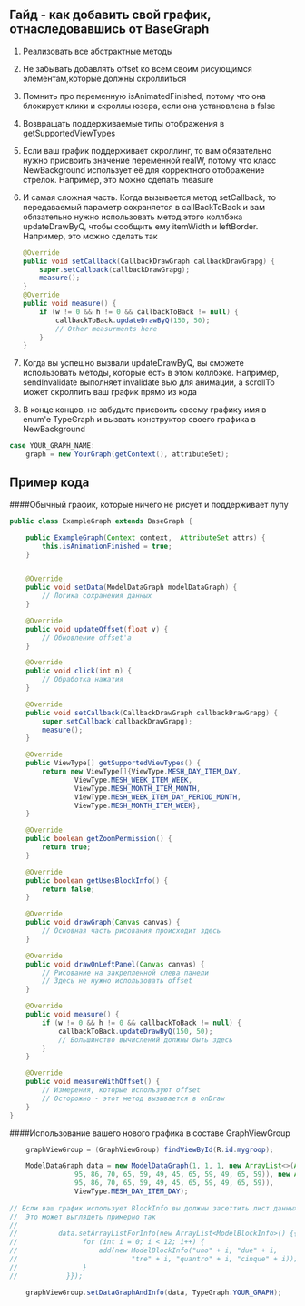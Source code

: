 ## Гайд - как добавить свой график, отнаследовавшись от BaseGraph

1. Реализовать все абстрактные методы
2. Не забывать добавлять offset ко всем своим рисующимся элементам,которые должны скроллиться
3. Помнить про переменную isAnimatedFinished, потому что она блокирует клики и скроллы юзера, если она установлена в false
4. Возвращать поддерживаемые типы отображения в getSupportedViewTypes
5. Если ваш график поддерживает скроллинг, то вам обязательно нужно присвоить значение переменной realW, потому что класс NewBackground использует её для корректного отображение стрелок. Например, это можно сделать measure 
6. И самая сложная часть. Когда вызывается метод setCallback, то передаваемый параметр сохраняется в callBackToBack и вам обязательно нужно использовать метод этого коллбэка updateDrawByQ, чтобы сообщить ему itemWidth и leftBorder. Например, это можно сделать так 

	```java
	@Override
	public void setCallback(CallbackDrawGraph callbackDrawGrapg) {
	    super.setCallback(callbackDrawGrapg);
	    measure();
	}
	@Override
	public void measure() {
		if (w != 0 && h != 0 && callbackToBack != null) {
	        callbackToBack.updateDrawByQ(150, 50);
	        // Other measurments here
	    }
	}
	```
	
7. Когда вы успешно вызвали updateDrawByQ, вы сможете использовать методы, которые есть в этом коллбэке. Например, sendInvalidate выполняет invalidate вью для анимации, а scrollTo может скроллить ваш график прямо из кода 
8. В конце концов, не забудьте присвоить своему графику имя в enum'e TypeGraph и вызвать конструктор своего графика в NewBackground 
```java
case YOUR_GRAPH_NAME:
    graph = new YourGraph(getContext(), attributeSet);
```

## Пример кода

####Обычный график, которые ничего не рисует и поддерживает лупу
```java
public class ExampleGraph extends BaseGraph {

    public ExampleGraph(Context context,  AttributeSet attrs) {
        this.isAnimationFinished = true;
    }


    @Override
    public void setData(ModelDataGraph modelDataGraph) {
		// Логика сохранения данных
    }

    @Override
    public void updateOffset(float v) {
		// Обновление offset'a
    }

    @Override
    public void click(int n) {
		// Обработка нажатия 
    }

    @Override
    public void setCallback(CallbackDrawGraph callbackDrawGrapg) {
        super.setCallback(callbackDrawGrapg);
        measure();
    }

    @Override
    public ViewType[] getSupportedViewTypes() {
        return new ViewType[]{ViewType.MESH_DAY_ITEM_DAY,
                ViewType.MESH_WEEK_ITEM_WEEK,
                ViewType.MESH_MONTH_ITEM_MONTH,
                ViewType.MESH_WEEK_ITEM_DAY_PERIOD_MONTH,
                ViewType.MESH_MONTH_ITEM_WEEK};
    }

    @Override
    public boolean getZoomPermission() {
        return true;
    }

    @Override
    public boolean getUsesBlockInfo() {
        return false;
    }

    @Override
    public void drawGraph(Canvas canvas) {
		// Основная часть рисования происходит здесь
    }

    @Override
    public void drawOnLeftPanel(Canvas canvas) {
		// Рисование на закрепленной слева панели
		// Здесь не нужно использовать offset
    }

    @Override
    public void measure() {
        if (w != 0 && h != 0 && callbackToBack != null) {
            callbackToBack.updateDrawByQ(150, 50);
            // Большинство вычислений должны быть здесь
        }
    }

    @Override
    public void measureWithOffset() {
		// Измерения, которые используют offset
		// Осторожно - этот метод вызывается в onDraw
    }
}
```

####Использование вашего нового графика в составе GraphViewGroup
```java
    graphViewGroup = (GraphViewGroup) findViewById(R.id.mygroop);

	ModelDataGraph data = new ModelDataGraph(1, 1, 1, new ArrayList<>(Arrays.asList(
                95, 86, 70, 65, 59, 49, 45, 65, 59, 49, 65, 59)), new ArrayList<>(Arrays.asList(
                95, 86, 70, 65, 59, 49, 45, 65, 59, 49, 65, 59)),
                ViewType.MESH_DAY_ITEM_DAY);
                
// Если ваш график использует BlockInfo вы должны засеттить лист данных ModelBlockInfo
//  Это может выглядеть примерно так
//
//			data.setArrayListForInfo(new ArrayList<ModelBlockInfo>() {{
//                for (int i = 0; i < 12; i++) {
//                    add(new ModelBlockInfo("uno" + i, "due" + i,
//                            "tre" + i, "quantro" + i, "cinque" + i));
//                }
//            }});

    graphViewGroup.setDataGraphAndInfo(data, TypeGraph.YOUR_GRAPH);
```
